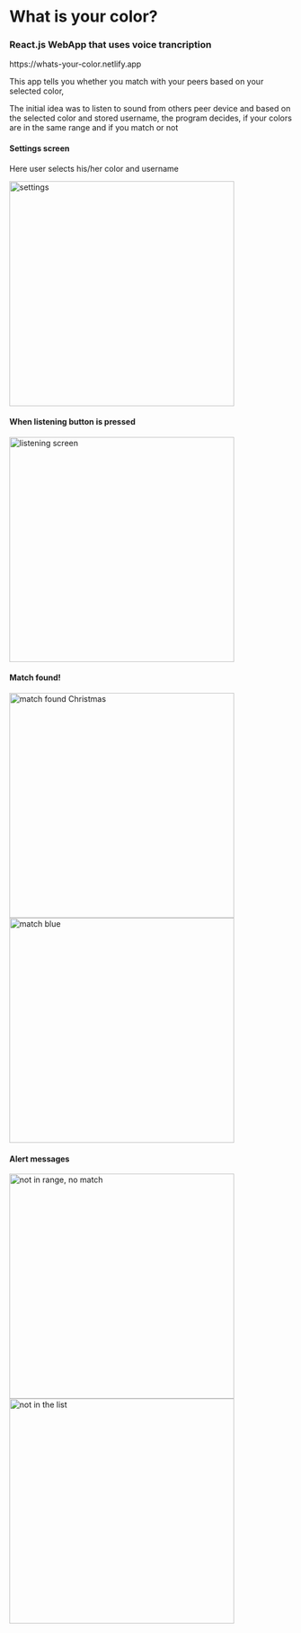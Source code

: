 # What is your color?
<h3>React.js WebApp that uses voice trancription</h3>
https://whats-your-color.netlify.app
<p>This app tells you whether you match with your peers based on your selected color,</p>
<p>The initial idea was to listen to sound from others peer device and based on the selected color and stored username, the program decides, if your colors are in the same range and if you match or not</p>
<div>
<h4>Settings screen</h4>
<p>Here user selects his/her color and username</p>
<img height= "400" alt="settings" src="https://user-images.githubusercontent.com/107802809/232344340-23846329-80a6-4108-bcac-0d1fe34da067.png">
<h4>When listening button is pressed</h4>
<img height= "400" alt="listening screen" src="https://user-images.githubusercontent.com/107802809/232345933-2244ac66-8db3-4e80-b698-93d0ab4aa578.png">
<h4>Match found!</h4>
<img height= "400" alt="match found Christmas" src="https://user-images.githubusercontent.com/107802809/232344429-083597fd-2ab5-484f-ad4b-388faba4bd90.png">
<img height= "400" alt="match blue" src="https://user-images.githubusercontent.com/107802809/232345989-ac04b353-662b-4f53-a85f-e1957ba13749.png">
<h4>Alert messages</h4>
<img height= "400" alt="not in range, no match" src="https://user-images.githubusercontent.com/107802809/232346010-67719266-13fd-4321-95b8-e26c5dafc70a.png">
<img height= "400" alt="not in the list" src="https://user-images.githubusercontent.com/107802809/232346061-69655c6c-950b-4551-96ec-f2772ac62233.png">








<div>






